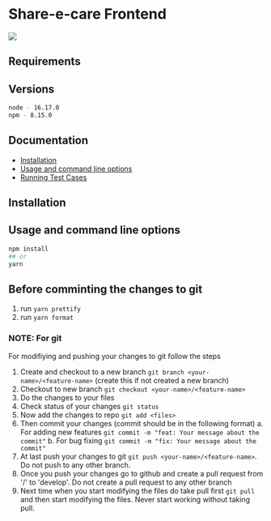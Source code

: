 # Share-e-care Frontend

<p>
  <a href="https://github.com/prettier/prettier">
    <img src="https://img.shields.io/badge/code_style-prettier-ff69b4.svg?style=flat-square">
  </a>
</p>

## Requirements

## Versions

```sh
node - 16.17.0
npm - 8.15.0
```

## Documentation

-   [Installation](#installation)
-   [Usage and command line options](#usage-and-command-line-options)
-   [Running Test Cases](#running-test-cases)

## Installation

## Usage and command line options

```sh
npm install
## or
yarn
```

<p>
  <a href="http://localhost:8000">
  </a>
</p>

## Before comminting the changes to git

1. run `yarn prettify`
2. run `yarn format`

### NOTE: For git

For modifiying and pushing your changes to git follow the steps

1. Create and checkout to a new branch `git branch <your-name>/<feature-name>` (create this if not created a new branch)
2. Checkout to new branch `git checkout <your-name>/<feature-name>`
3. Do the changes to your files
4. Check status of your changes `git status`
5. Now add the changes to repo `git add <files>`
6. Then commit your changes (commit should be in the following format)
   a. For adding new features `git commit -m "feat: Your message about the commit"`
   b. For bug fixing `git commit -m "fix: Your message about the commit"`
7. At last push your changes to git `git push <your-name>/<feature-name>`. Do not push to any other branch.
8. Once you push your changes go to github and create a pull request from '<your-name>/<feature-name>' to 'develop'. Do not create a pull request to any other branch
9. Next time when you start modifying the files do take pull first `git pull` and then start modifying the files. Never start working without taking pull.
